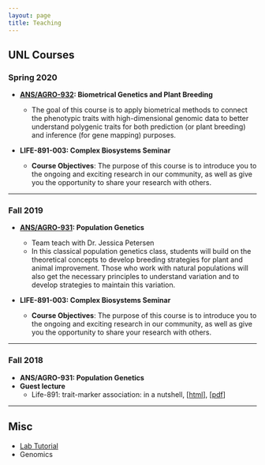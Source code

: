 ```yaml
---
layout: page
title: Teaching
---
```


## UNL Courses

### Spring 2020

- __[ANS/AGRO-932](https://jyanglab.com/agro932): Biometrical Genetics and Plant Breeding__
  - The goal of this course is to apply biometrical methods to connect the phenotypic traits with high-dimensional genomic data to better understand polygenic traits for both prediction (or plant breeding) and inference (for gene mapping) purposes. 

- __LIFE-891-003: Complex Biosystems Seminar__
  - __Course Objectives__: The purpose of this course is to introduce you to the ongoing and exciting research in our community, as well as give you the opportunity to share your research with others.   

------------------

### Fall 2019

- __[ANS/AGRO-931](https://jyanglab.com/AGRO-931): Population Genetics__
  - Team teach with Dr. Jessica Petersen
  - In this classical population genetics class, students will build on the theoretical concepts to develop breeding strategies for plant and animal improvement. Those who work with natural populations will also get the necessary principles to understand variation and to develop strategies to maintain this variation.
  
- __LIFE-891-003: Complex Biosystems Seminar__
  - __Course Objectives__: The purpose of this course is to introduce you to the ongoing and exciting research in our community, as well as give you the opportunity to share your research with others. 

------------------

### Fall 2018

- __ANS/AGRO-931: Population Genetics__
- __Guest lecture__
  - Life-891: trait-marker association: in a nutshell, [[html](https://jyanglab.com/AGRO-931-2018/guest/Life891-2018/guest-12-05-2018.html#1)], [[pdf](https://jyanglab.com/AGRO-931-2018/guest/Life891-2018/guest-12-05-2018.pdf)]

------------------

## Misc

- [Lab Tutorial](https://jyanglab.com/JYang-Lab-tutorial/)
- Genomics 


